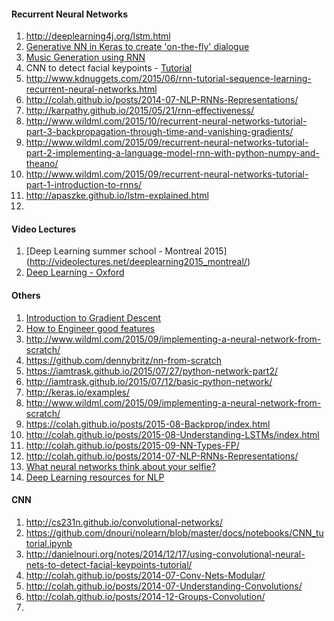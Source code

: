 #### Recurrent Neural Networks
1. http://deeplearning4j.org/lstm.html
2. [Generative NN in Keras to create 'on-the-fly' dialogue](http://neuralniche.com/post/tutorial/)
3. [Music Generation using RNN](https://github.com/MattVitelli/GRUV)
4. CNN to detect facial keypoints - [Tutorial](http://danielnouri.org/notes/2014/12/17/using-convolutional-neural-nets-to-detect-facial-keypoints-tutorial/)
5. http://www.kdnuggets.com/2015/06/rnn-tutorial-sequence-learning-recurrent-neural-networks.html
6. http://colah.github.io/posts/2014-07-NLP-RNNs-Representations/
7. http://karpathy.github.io/2015/05/21/rnn-effectiveness/
8. http://www.wildml.com/2015/10/recurrent-neural-networks-tutorial-part-3-backpropagation-through-time-and-vanishing-gradients/
9. http://www.wildml.com/2015/09/recurrent-neural-networks-tutorial-part-2-implementing-a-language-model-rnn-with-python-numpy-and-theano/
10. http://www.wildml.com/2015/09/recurrent-neural-networks-tutorial-part-1-introduction-to-rnns/
11. http://apaszke.github.io/lstm-explained.html
12. 

#### Video Lectures
1. [Deep Learning summer school - Montreal 2015] (http://videolectures.net/deeplearning2015_montreal/)
2. [Deep Learning - Oxford](https://www.youtube.com/playlist?list=PLE6Wd9FR--EfW8dtjAuPoTuPcqmOV53Fu)

#### Others
1. [Introduction to Gradient Descent](http://spin.atomicobject.com/2014/06/24/gradient-descent-linear-regression/)
2. [How to Engineer good features](http://machinelearningmastery.com/discover-feature-engineering-how-to-engineer-features-and-how-to-get-good-at-it/)
3. http://www.wildml.com/2015/09/implementing-a-neural-network-from-scratch/
4. https://github.com/dennybritz/nn-from-scratch
5. https://iamtrask.github.io/2015/07/27/python-network-part2/
6. http://iamtrask.github.io/2015/07/12/basic-python-network/
7. http://keras.io/examples/
8. http://www.wildml.com/2015/09/implementing-a-neural-network-from-scratch/
9. https://colah.github.io/posts/2015-08-Backprop/index.html
10. http://colah.github.io/posts/2015-08-Understanding-LSTMs/index.html
11. http://colah.github.io/posts/2015-09-NN-Types-FP/
12. http://colah.github.io/posts/2014-07-NLP-RNNs-Representations/
13. [What neural networks think about your selfie?](https://karpathy.github.io/2015/10/25/selfie/)
14. [Deep Learning resources for NLP](https://github.com/andrewt3000/DL4NLP/blob/master/README.md)

#### CNN
1. http://cs231n.github.io/convolutional-networks/
2. https://github.com/dnouri/nolearn/blob/master/docs/notebooks/CNN_tutorial.ipynb
3. http://danielnouri.org/notes/2014/12/17/using-convolutional-neural-nets-to-detect-facial-keypoints-tutorial/
4. http://colah.github.io/posts/2014-07-Conv-Nets-Modular/
5. http://colah.github.io/posts/2014-07-Understanding-Convolutions/
6. http://colah.github.io/posts/2014-12-Groups-Convolution/
7. 

